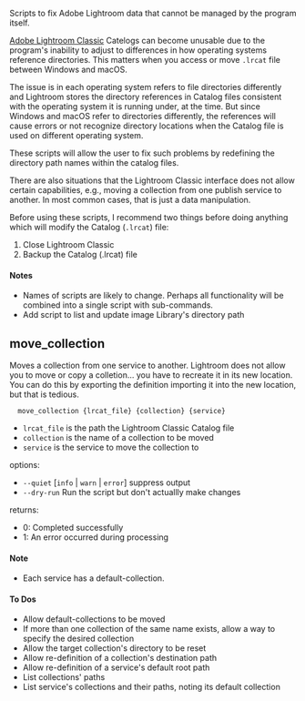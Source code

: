 Scripts to fix Adobe Lightroom data that cannot be managed by the program itself.

[Adobe Lightroom Classic](https://www.adobe.com/products/photoshop-lightroom-classic.html) Catelogs can become unusable due to the program's inability to adjust to differences in how operating systems reference directories. This matters when you access or move `.lrcat` file between Windows and macOS.

The issue is in each operating system refers to file directories differently and Lightroom stores the directory references in Catalog files consistent with the operating system it is running under, at the time. But since Windows and macOS refer to directories differently, the references will cause errors or not recognize directory locations when the Catalog file is used on different operating system.

These scripts will allow the user to fix such problems by redefining the directory path names within the catalog files.

There are also situations that the Lightroom Classic interface does not allow certain capabilities, e.g., moving a collection from one publish service to another. In most common cases, that is just a data manipulation.

Before using these scripts, I recommend two things before doing anything which will modify the Catalog (`.lrcat`) file:
1. Close Lightroom Classic
2. Backup the Catalog (.lrcat) file

#### Notes
- Names of scripts are likely to change. Perhaps all functionality will be combined into a single script with sub-commands.
- Add script to list and update image Library's directory path

## move_collection
Moves a collection from one service to another. Lightroom does not allow you to move or copy a colletion... you have to recreate it in its new location. You can do this by exporting the definition importing it into the new location, but that is tedious.
```
  move_collection {lrcat_file} {collection} {service}
```
- `lrcat_file` is the path the Lightroom Classic Catalog file
- `collection` is the name of a collection to be moved
- `service` is the service to move the collection to

options:
- `--quiet` [`info` | `warn` | `error`] suppress output
- `--dry-run` Run the script but don't actuallly make changes

returns:
- 0: Completed successfully
- 1: An error occurred during processing

#### Note
- Each service has a default-collection.

#### To Dos
- Allow default-collections to be moved
- If more than one collection of the same name exists, allow a way to specify the desired collection
- Allow the target collection's directory to be reset
- Allow re-definition of a collection's destination path
- Allow re-definition of a service's default root path
- List collections' paths
- List service's collections and their paths, noting its default collection